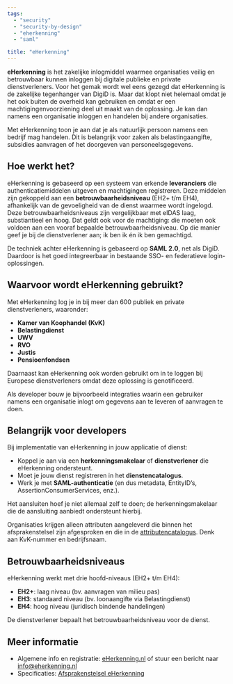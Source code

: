 ```yaml
---
tags:
  - "security"
  - "security-by-design"
  - "eherkenning"
  - "saml"

title: "eHerkenning"
---
```


**eHerkenning** is het zakelijke inlogmiddel waarmee organisaties veilig en
betrouwbaar kunnen inloggen bij digitale publieke en private dienstverleners.
Voor het gemak wordt wel eens gezegd dat eHerkenning is de zakelijke tegenhanger
van DigiD is. Maar dat klopt niet helemaal omdat je het ook buiten de overheid
kan gebruiken en omdat er een machtigingenvoorziening deel uit maakt van de
oplossing. Je kan dan namens een organisatie inloggen en handelen bij andere
organisaties.

Met eHerkenning toon je aan dat je als natuurlijk persoon namens een bedrijf mag
handelen. Dit is belangrijk voor zaken als belastingaangifte, subsidies
aanvragen of het doorgeven van personeelsgegevens.

## Hoe werkt het?

eHerkenning is gebaseerd op een systeem van erkende **leveranciers** die
authenticatiemiddelen uitgeven en machtigingen registreren. Deze middelen zijn
gekoppeld aan een **betrouwbaarheidsniveau** (EH2+ t/m EH4), afhankelijk van de
gevoeligheid van de dienst waarmee wordt ingelogd. Deze betrouwbaarheidsniveaus
zijn vergelijkbaar met eIDAS laag, substiantieel en hoog. Dat geldt ook voor de
machtiging: die moeten ook voldoen aan een vooraf bepaalde
betrouwbaarheidsniveau. Op die manier geef je bij de dienstverlener aan; ik ben
ik én ik ben gemachtigd.

De techniek achter eHerkenning is gebaseerd op **SAML 2.0**, net als DigiD.
Daardoor is het goed integreerbaar in bestaande SSO- en federatieve
login-oplossingen.

## Waarvoor wordt eHerkenning gebruikt?

Met eHerkenning log je in bij meer dan 600 publiek en private dienstverleners,
waaronder:

- **Kamer van Koophandel (KvK)**
- **Belastingdienst**
- **UWV**
- **RVO**
- **Justis**
- **Pensioenfondsen**

Daarnaast kan eHerkenning ook worden gebruikt om in te loggen bij Europese
dienstverleners omdat deze oplossing is genotificeerd.

Als developer bouw je bijvoorbeeld integraties waarin een gebruiker namens een
organisatie inlogt om gegevens aan te leveren of aanvragen te doen.

## Belangrijk voor developers

Bij implementatie van eHerkenning in jouw applicatie of dienst:

- Koppel je aan via een **herkenningsmakelaar** of **dienstverlener** die
  eHerkenning ondersteunt.
- Moet je jouw dienst registreren in het **dienstencatalogus**.
- Werk je met **SAML-authenticatie** (en dus metadata, EntityID’s,
  AssertionConsumerServices, enz.).

Het aansluiten hoef je niet allemaal zelf te doen; de herkenningsmakelaar die de
aansluiting aanbiedt ondersteunt hierbij.

Organisaties krijgen alleen attributen aangeleverd die binnen het
afsprakenstelsel zijn afgesproken en die in de
[attributencatalogus](https://afsprakenstelsel.etoegang.nl/Startpagina/as/attribuutverstrekking).
Denk aan KvK-nummer en bedrijfsnaam.

## Betrouwbaarheidsniveaus

eHerkenning werkt met drie hoofd-niveaus (EH2+ t/m EH4):

- **EH2+**: laag niveau (bv. aanvragen van milieu pas)
- **EH3**: standaard niveau (bv. loonaangifte via Belastingdienst)
- **EH4**: hoog niveau (juridisch bindende handelingen)

De dienstverlener bepaalt het betrouwbaarheidsniveau voor de dienst.

## Meer informatie

- Algemene info en registratie: [eHerkenning.nl](https://www.eherkenning.nl/) of
  stuur een bericht naar info@eherkenning.nl
- Specificaties:
  [Afsprakenstelsel eHerkenning](https://afsprakenstelsel.etoegang.nl/?l=nl)
